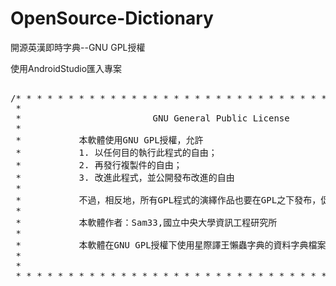 # OpenSource-Dictionary

開源英漢即時字典--GNU GPL授權

使用AndroidStudio匯入專案
<pre>

/* * * * * * * * * * * * * * * * * * * * * * * * * * * * * * * * * * * * * * * * * * * *
 *                                                                                     
 *                         GNU General Public License                                  
 *                                                                                     
 *           本軟體使用GNU GPL授權，允許                                               
 *           1. 以任何目的執行此程式的自由；                                           
 *           2. 再發行複製件的自由；                                                   
 *           3. 改進此程式，並公開發布改進的自由                                       
 *                                                                                     
 *           不過，相反地，所有GPL程式的演繹作品也要在GPL之下發布，促進自由軟體發展    
 *                                                                                     
 *           本軟體作者：Sam33,國立中央大學資訊工程研究所                              
 *                                                                                     
 *           本軟體在GNU GPL授權下使用星際譯王懶蟲字典的資料字典檔案                   
 *                                                                                     
 *                                                                                     
 * * * * * * * * * * * * * * * * * * * * * * * * * * * * * * * * * * * * * * * * * * * */
 
 </pre>
